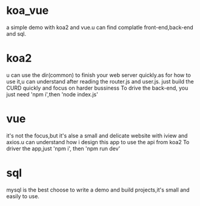 # koa_vue
a simple demo with koa2 and vue.u can find complatle front-end,back-end and sql.
# koa2
u can use the dir(common) to finish your web server quickly.as for how to use it,u can understand after reading the router.js and user.js.
just build the CURD quickly and focus on harder bussiness
To drive the back-end, you just need 'npm i',then 'node index.js'
# vue
it's not the focus,but it's alse a small and delicate website with iview and axios.u can understand how i design this app to use the api from koa2
To driver the app,just 'npm i', then 'npm run dev'
# sql
mysql is the best choose to write a demo and build projects,it's small and easily to use.

